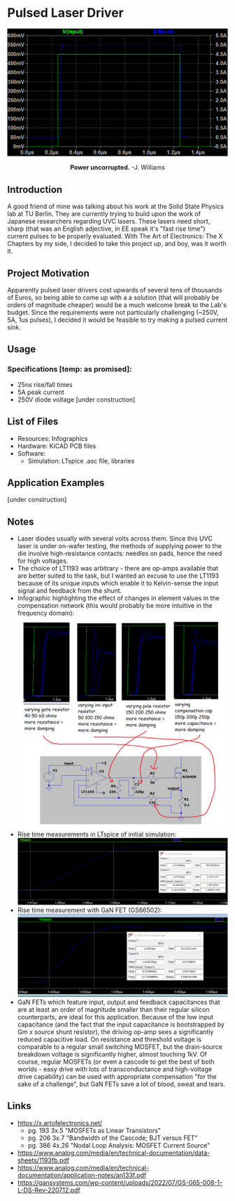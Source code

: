 # Pulsed Laser Driver

<p align="center">
    <img src="https://github.com/NNNILabs/Pulsed-Laser-Driver/blob/main/Resources/Output.png">
</p>

<p align="center">
<b>Power uncorrupted.</b> -J. Williams
</p>

## Introduction
A good friend of mine was talking about his work at the Solid State Physics lab at TU Berlin. They are currently trying to build upon the work of Japanese researchers regarding UVC lasers. These lasers need short, sharp (that was an English adjective, in EE speak it's "fast rise time") current pulses to be properly evaluated. With The Art of Electronics: The X Chapters by my side, I decided to take this project up, and boy, was it worth it. 
## Project Motivation
Apparently pulsed laser drivers cost upwards of several tens of thousands of Euros, so being able to come up with a a solution (that will probably be orders of magnitude cheaper) would be a much welcome break to the Lab's budget. Since the requirements were not particularly challenging (~250V, 5A, 1us pulses), I decided it would be feasible to try making a pulsed current sink.
## Usage
### Specifications [temp: as promised]:
- 25ns rise/fall times
- 5A peak current
- 250V diode voltage
[under construction]
## List of Files
- Resources: Infographics
- Hardware: KiCAD PCB files
- Software:
  - Simulation: LTspice .asc file, libraries
## Application Examples
[under construction]
## Notes
- Laser diodes usually with several volts across them. Since this UVC laser is under on-wafer testing, the methods of supplying power to the die involve high-resistance contacts: needles on pads, hence the need for high voltages.
- The choice of LT1193 was arbitrary - there are op-amps available that are better suited to the task, but I wanted an excuse to use the LT1193 because of its unique inputs which enable it to Kelvin-sense the input signal and feedback from the shunt. 
- Infographic highlighting the effect of changes in element values in the compensation network (this would probably be more intuitive in the frequency domain):
![Infographic](https://github.com/NNNILabs/Pulsed-Laser-Driver/blob/main/Resources/compensation.png)
- Rise time measurements in LTspice of initial simulation:
![Infographic](https://github.com/NNNILabs/Pulsed-Laser-Driver/blob/main/Resources/risetime.PNG)
- Rise time measurement with GaN FET (GS66502):
![Infographic](https://github.com/NNNILabs/Pulsed-Laser-Driver/blob/main/Resources/risetime2.png)
- GaN FETs which feature input, output and feedback capacitances that are at least an order of magnitude smaller than their regular silicon counterparts, are ideal for this application. Because of the low input capacitance (and the fact that the input capacitance is bootstrapped by Gm x source shunt resistor), the driving op-amp sees a significantly reduced capacitive load. On resistance and threshold voltage is comparable to a regular small switching MOSFET, but the drain-source breakdown voltage is significantly higher, almost touching 1kV. Of course, regular MOSFETs (or even a cascode to get the best of both worlds - easy drive with lots of transconductance and high-voltage drive capability) can be used with appropriate compensation "for the sake of a challenge", but GaN FETs save a lot of blood, sweat and tears. 
## Links
- https://x.artofelectronics.net/
  - pg. 193 3x.5 "MOSFETs as Linear Transistors"
  - pg. 206 3x.7 "Bandwidth of the Cascode; BJT versus FET"
  - pg. 386 4x.26 "Nodal Loop Analysis: MOSFET Current Source"
- https://www.analog.com/media/en/technical-documentation/data-sheets/1193fb.pdf
- https://www.analog.com/media/en/technical-documentation/application-notes/an133f.pdf
- https://gansystems.com/wp-content/uploads/2022/07/GS-065-008-1-L-DS-Rev-220712.pdf
